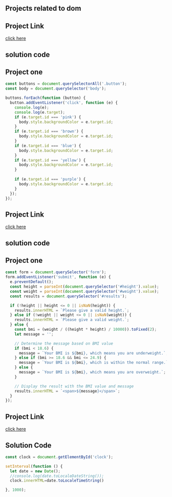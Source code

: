 ## Projects related to dom
## Project Link
[click here](https://stackblitz.com/edit/dom-project-chaiaurcode-5hoxsz?file=1-colorChanger%2Findex.html,1-colorChanger%2Fstyle.css,1-colorChanger%2Fchaiaurcode.js)

## solution code
## Project one
``` JavaScript
const buttons = document.querySelectorAll('.button');
const body = document.querySelector('body');

buttons.forEach(function (button) {
  button.addEventListener('click', function (e) {
    console.log(e);
    console.log(e.target);
    if (e.target.id === 'pink') {
      body.style.backgroundColor = e.target.id;
    }
    if (e.target.id === 'brown') {
      body.style.backgroundColor = e.target.id;
    }
    if (e.target.id === 'blue') {
      body.style.backgroundColor = e.target.id;
    }
    if (e.target.id === 'yellow') {
      body.style.backgroundColor = e.target.id;
    }
    
    if (e.target.id === 'purple') {
      body.style.backgroundColor = e.target.id;
    }
  });
});


```
## Project Link
[click here](https://stackblitz.com/edit/dom-project-chaiaurcode-5hoxsz?file=2-BMICalculator%2Fchaiaurcode.js)

## solution code
## Project one
``` JavaScript
const form = document.querySelector('form');
form.addEventListener('submit', function (e) {
  e.preventDefault();
  const height = parseInt(document.querySelector('#height').value);
  const weight = parseInt(document.querySelector('#weight').value);
  const results = document.querySelector('#results');

  if (!height || height <= 0 || isNaN(height)) {
    results.innerHTML = `Please give a valid height.`;
  } else if (!weight || weight <= 0 || isNaN(weight)) {
    results.innerHTML = `Please give a valid weight.`;
  } else {
    const bmi = (weight / ((height * height) / 10000)).toFixed(2);
    let message = '';

    // Determine the message based on BMI value
    if (bmi < 18.6) {
      message = `Your BMI is ${bmi}, which means you are underweight.`;
    } else if (bmi >= 18.6 && bmi <= 24.9) {
      message = `Your BMI is ${bmi}, which is within the normal range.`;
    } else {
      message = `Your BMI is ${bmi}, which means you are overweight.`;
    }

    // Display the result with the BMI value and message
    results.innerHTML = `<span>${message}</span>`;
  }
});


```
## Project Link

[click here](https://stackblitz.com/edit/dom-project-chaiaurcode-5hoxsz?file=3-DigitalClock%2Fchaiaurcode.js)

## Solution Code

```JavaScript
const clock = document.getElementById('clock');

setInterval(function () {
  let date = new Date();
  //console.log(date.toLocaleDateString());
  clock.innerHTML=date.toLocaleTimeString()

}, 1000);


```